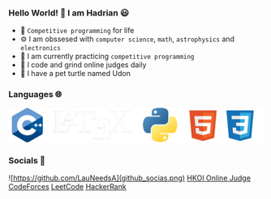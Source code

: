 ### Hello World! 👋 I am Hadrian 😃
- 🧠 ```Competitive programming``` for life
- ⚙️ I am obssesed with ```computer science```, ```math```, ```astrophysics``` and ```electronics```
- 🌱 I am currently practicing ```competitive programming```
- 🔨 I code and grind online judges daily
- 🐢 I have a pet turtle named Udon
### Languages 🌐
![](github_language_1.png)
### Socials 🤝
![https://github.com/LauNeedsA](github_socias.png)
[HKOI Online Judge](https://judge.hkoi.org/user/wy_hadrianlau)
[CodeForces](https://codeforces.com/profile/Lau_Needs_A)
[LeetCode](https://leetcode.com/udontur/)
[HackerRank](https://www.hackerrank.com/profile/udontur)
